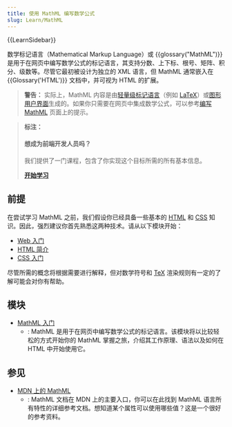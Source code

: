 ```yaml
---
title: 使用 MathML 编写数学公式
slug: Learn/MathML
---
```


{{LearnSidebar}}

数学标记语言（Mathematical Markup Language）或 {{glossary("MathML")}} 是用于在网页中编写数学公式的标记语言，其支持分数、上下标、根号、矩阵、积分、级数等。尽管它最初被设计为独立的 XML 语言，但 MathML 通常嵌入在 {{Glossary('HTML')}} 文档中，并可视为 HTML 的扩展。

> **警告：** 实际上，MathML 内容是由[轻量级标记语言](https://zh.wikipedia.org/wiki/轻量级标记语言)（例如 [LaTeX](https://zh.wikipedia.org/wiki/LaTeX)）或[图形用户界面](https://zh.wikipedia.org/wiki/图形用户界面)生成的。如果你只需要在网页中集成数学公式，可以参考[编写 MathML](/zh-CN/docs/Web/MathML/Authoring) 页面上的提示。

> **标注：**
>
> #### 想成为前端开发人员吗？
>
> 我们提供了一门课程，包含了你实现这个目标所需的所有基本信息。
>
> [**开始学习**](/zh-CN/docs/Learn/Front-end_web_developer)

## 前提

在尝试学习 MathML 之前，我们假设你已经具备一些基本的 [HTML](/zh-CN/docs/Learn/HTML) 和 [CSS](/zh-CN/docs/Learn/CSS) 知识。因此，强烈建议你首先熟悉这两种技术。请从以下模块开始：

- [Web 入门](/zh-CN/docs/Learn/Getting_started_with_the_web)
- [HTML 简介](/zh-CN/docs/Learn/HTML/Introduction_to_HTML)
- [CSS 入门](/zh-CN/docs/Learn/CSS/First_steps)

尽管所需的概念将根据需要进行解释，但对数学符号和 [TeX](https://zh.wikipedia.org/wiki/TeX) 渲染规则有一定的了解可能会对你有帮助。

## 模块

- [MathML 入门](/zh-CN/docs/Learn/MathML/First_steps)
  - : MathML 是用于在网页中编写数学公式的标记语言。该模块将以比较轻松的方式开始你的 MathML 掌握之旅，介绍其工作原理、语法以及如何在 HTML 中开始使用它。

## 参见

- [MDN 上的 MathML](/zh-CN/docs/Web/MathML)
  - : MathML 文档在 MDN 上的主要入口，你可以在此找到 MathML 语言所有特性的详细参考文档。想知道某个属性可以使用哪些值？这是一个很好的参考资料。
